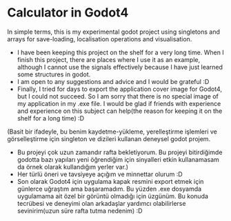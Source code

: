 # Calculator in Godot4
 In simple terms, this is my experimental godot project using singletons and arrays for save-loading, localisation operations and visualisation.
* I have been keeping this project on the shelf for a very long time. When I finish this project, there are places where I use it as an example, although I cannot use the signals effectively because I have just learned some structures in godot. 
* I am open to any suggestions and advice and I would be grateful :D
* Finally, I tried for days to export the application cover image for Godot4, but I could not succeed. So I am sorry that there is no special image of my application in my .exe file. I would be glad if friends with experience and experience on this subject can help(the reason for keeping it on the shelf for a long time) :D

(Basit bir ifadeyle, bu benim kaydetme-yükleme, yerelleştirme işlemleri ve görselleştirme için singleton ve dizileri kullanan deneysel godot projem.
* Bu projeyi çok uzun zamandır rafta bekletiyorum. Bu projeyi bitirdiğimde godotta bazı yapıları yeni öğrendiğim için sinyalleri etkin kullanamasam da örnek olarak kullandığım yerler var.)
* Her türlü öneri ve tavsiyeye açığım ve minnettar olurum :D
* Son olarak Godot4 için uygulama kapak resmini export etmek için günlerce uğraştım ama başaramadım. Bu yüzden .exe dosyamda uygulamama ait özel bir görüntü olmadığı için üzgünüm. Bu konuda tecrübesi ve deneyimi olan arkadaşlar yardımcı olabilirlerse sevinirim(uzun süre rafta tutma nedenim)  :D
